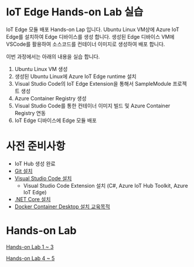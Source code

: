# IoT Edge Hands-on Lab 실습
IoT Edge 모듈 배포 Hands-on Lap 입니다.
Ubuntu Linux VM상에 Azure IoT Edge를 설치하여 Edge 디바이스를 생성 합니다.
생성된 Edge 디바이스 VM에 VSCode를 활용하여 소스코드를 컨테이너 이미지로 생성하여 배포 합니다.

이번 과정에서는 아래의 내용을 실습 합니다.
1. Ubuntu Linux VM 생성
2. 생성된 Ubuntu Linux에 Azure IoT Edge runtime 설치
3. Visual Studio Code의 IoT Edge Extension을 통해서 SampleModule 프로젝트 생성
4. Azure Container Registry 생성
5. Visual Studio Code를 통한 컨테이너 이미지 빌드 및 Azure Container Registry 연동
6. IoT Edge 디바이스에 Edge 모듈 배포

# 사전 준비사항
- IoT Hub 생성 완료
- [Git 설치](https://git-scm.com/downloads)
- [Visual Studio Code 설치](https://code.visualstudio.com/)
   - Visual Studio Code Extension 설치 (C#, Azure IoT Hub Toolkit, Azure IoT Edge)
- [.NET Core 설치](https://dotnet.microsoft.com/download/dotnet)
- [Docker Container Desktop 설치 교육목적](https://docs.docker.com/desktop/windows/install/)


# Hands-on Lab
[Hands-on Lab 1 ~ 3](https://github.com/min-git/IoTEdgeHOL/blob/main/HOL1-3.md)

[Hands-on Lab 4 ~ 5](https://github.com/min-git/IoTEdgeHOL/blob/main/HOL4-5.md)
